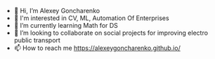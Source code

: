 - 👋 Hi, I’m Alexey Goncharenko
- 👀 I'm interested in CV, ML, Automation Of Enterprises
- 🌱 I’m currently learning Math for DS
- 💞️ I’m looking to collaborate on social projects for improving electro public transport
- 📫 How to reach me https://alexeygoncharenko.github.io/

<!---
AlexeyGoncharenko/AlexeyGoncharenko is a ✨ special ✨ repository because its `README.md` (this file) appears on your GitHub profile.
You can click the Preview link to take a look at your changes.
--->
